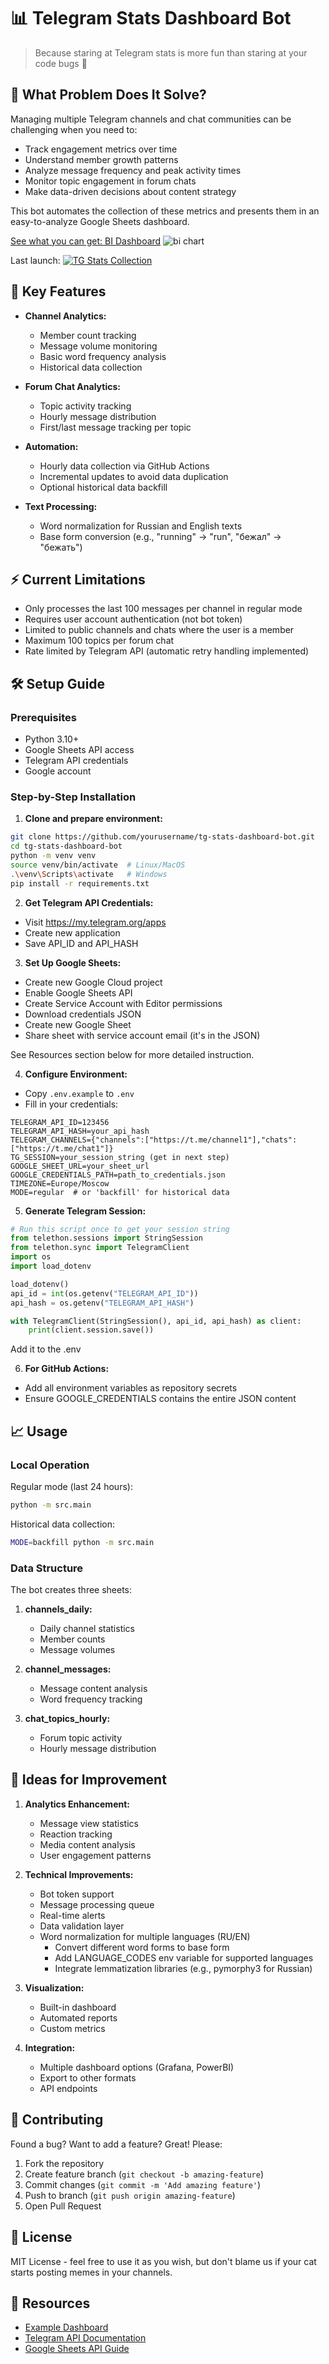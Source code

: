 # 📊 Telegram Stats Dashboard Bot

> Because staring at Telegram stats is more fun than staring at your code bugs 🎯

## 🎯 What Problem Does It Solve?

Managing multiple Telegram channels and chat communities can be challenging when you need to:
- Track engagement metrics over time
- Understand member growth patterns
- Analyze message frequency and peak activity times
- Monitor topic engagement in forum chats
- Make data-driven decisions about content strategy

This bot automates the collection of these metrics and presents them in an easy-to-analyze Google Sheets dashboard.

[See what you can get: BI Dashboard](https://datalens.yandex/vhix6u25akgwi)
![bi chart](image.png)

Last launch: [![TG Stats Collection](https://github.com/LexxaRRioo/tg-stats-dashboard-bot/actions/workflows/stats.yml/badge.svg)](https://github.com/LexxaRRioo/tg-stats-dashboard-bot/actions/workflows/stats.yml)

## 🚀 Key Features

- **Channel Analytics:**
  - Member count tracking
  - Message volume monitoring
  - Basic word frequency analysis
  - Historical data collection
  
- **Forum Chat Analytics:**
  - Topic activity tracking
  - Hourly message distribution
  - First/last message tracking per topic

- **Automation:**
  - Hourly data collection via GitHub Actions
  - Incremental updates to avoid data duplication
  - Optional historical data backfill

- **Text Processing:**
  - Word normalization for Russian and English texts
  - Base form conversion (e.g., "running" -> "run", "бежал" -> "бежать")

## ⚡ Current Limitations

- Only processes the last 100 messages per channel in regular mode
- Requires user account authentication (not bot token)
- Limited to public channels and chats where the user is a member
- Maximum 100 topics per forum chat
- Rate limited by Telegram API (automatic retry handling implemented)

## 🛠️ Setup Guide

### Prerequisites

- Python 3.10+
- Google Sheets API access
- Telegram API credentials
- Google account

### Step-by-Step Installation

1. **Clone and prepare environment:**
```bash
git clone https://github.com/yourusername/tg-stats-dashboard-bot.git
cd tg-stats-dashboard-bot
python -m venv venv
source venv/bin/activate  # Linux/MacOS
.\venv\Scripts\activate   # Windows
pip install -r requirements.txt
```

2. **Get Telegram API Credentials:**
- Visit https://my.telegram.org/apps
- Create new application
- Save API_ID and API_HASH

3. **Set Up Google Sheets:**
- Create new Google Cloud project
- Enable Google Sheets API
- Create Service Account with Editor permissions
- Download credentials JSON
- Create new Google Sheet
- Share sheet with service account email (it's in the JSON)

See Resources section below for more detailed instruction.


4. **Configure Environment:**
- Copy `.env.example` to `.env`
- Fill in your credentials:
```env
TELEGRAM_API_ID=123456
TELEGRAM_API_HASH=your_api_hash
TELEGRAM_CHANNELS={"channels":["https://t.me/channel1"],"chats":["https://t.me/chat1"]}
TG_SESSION=your_session_string (get in next step)
GOOGLE_SHEET_URL=your_sheet_url
GOOGLE_CREDENTIALS_PATH=path_to_credentials.json
TIMEZONE=Europe/Moscow
MODE=regular  # or 'backfill' for historical data
```

5. **Generate Telegram Session:**
```python
# Run this script once to get your session string
from telethon.sessions import StringSession
from telethon.sync import TelegramClient
import os
import load_dotenv

load_dotenv()
api_id = int(os.getenv("TELEGRAM_API_ID"))
api_hash = os.getenv("TELEGRAM_API_HASH")

with TelegramClient(StringSession(), api_id, api_hash) as client:
    print(client.session.save())
```
Add it to the .env


6. **For GitHub Actions:**
- Add all environment variables as repository secrets
- Ensure GOOGLE_CREDENTIALS contains the entire JSON content

## 📈 Usage

### Local Operation

Regular mode (last 24 hours):
```bash
python -m src.main
```

Historical data collection:
```bash
MODE=backfill python -m src.main
```

### Data Structure

The bot creates three sheets:

1. **channels_daily:**
   - Daily channel statistics
   - Member counts
   - Message volumes

2. **channel_messages:**
   - Message content analysis
   - Word frequency tracking

3. **chat_topics_hourly:**
   - Forum topic activity
   - Hourly message distribution

## 🌟 Ideas for Improvement

1. **Analytics Enhancement:**
   - Message view statistics
   - Reaction tracking
   - Media content analysis
   - User engagement patterns

2. **Technical Improvements:**
   - Bot token support
   - Message processing queue
   - Real-time alerts
   - Data validation layer
   - Word normalization for multiple languages (RU/EN)
     - Convert different word forms to base form
     - Add LANGUAGE_CODES env variable for supported languages
     - Integrate lemmatization libraries (e.g., pymorphy3 for Russian)
   
3. **Visualization:**
   - Built-in dashboard
   - Automated reports
   - Custom metrics

4. **Integration:**
   - Multiple dashboard options (Grafana, PowerBI)
   - Export to other formats
   - API endpoints

## 🤝 Contributing

Found a bug? Want to add a feature? Great! Please:

1. Fork the repository
2. Create feature branch (`git checkout -b amazing-feature`)
3. Commit changes (`git commit -m 'Add amazing feature'`)
4. Push to branch (`git push origin amazing-feature`)
5. Open Pull Request

## 📝 License

MIT License - feel free to use it as you wish, but don't blame us if your cat starts posting memes in your channels.

## 🔗 Resources

- [Example Dashboard](your_dashboard_link)
- [Telegram API Documentation](https://core.telegram.org/api)
- [Google Sheets API Guide](https://developers.google.com/sheets/api/guides/concepts)